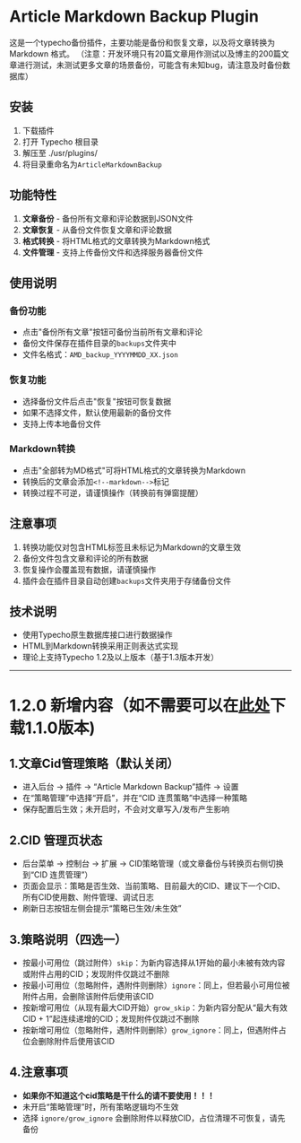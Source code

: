 # Article Markdown Backup Plugin

这是一个typecho备份插件，主要功能是备份和恢复文章，以及将文章转换为 Markdown 格式。
（注意：开发环境只有20篇文章用作测试以及博主的200篇文章进行测试，未测试更多文章的场景备份，可能含有未知bug，请注意及时备份数据库）

## 安装
1. 下载插件
2. 打开 Typecho 根目录
3. 解压至 ./usr/plugins/
4. 将目录重命名为`ArticleMarkdownBackup`

## 功能特性

1. **文章备份** - 备份所有文章和评论数据到JSON文件
2. **文章恢复** - 从备份文件恢复文章和评论数据
3. **格式转换** - 将HTML格式的文章转换为Markdown格式
4. **文件管理** - 支持上传备份文件和选择服务器备份文件

## 使用说明

### 备份功能
- 点击"备份所有文章"按钮可备份当前所有文章和评论
- 备份文件保存在插件目录的`backups`文件夹中
- 文件名格式：`AMD_backup_YYYYMMDD_XX.json`

### 恢复功能
- 选择备份文件后点击"恢复"按钮可恢复数据
- 如果不选择文件，默认使用最新的备份文件
- 支持上传本地备份文件

### Markdown转换
- 点击"全部转为MD格式"可将HTML格式的文章转换为Markdown
- 转换后的文章会添加`<!--markdown-->`标记
- 转换过程不可逆，请谨慎操作（转换前有弹窗提醒）

## 注意事项

1. 转换功能仅对包含HTML标签且未标记为Markdown的文章生效
2. 备份文件包含文章和评论的所有数据
3. 恢复操作会覆盖现有数据，请谨慎操作
4. 插件会在插件目录自动创建`backups`文件夹用于存储备份文件

## 技术说明

- 使用Typecho原生数据库接口进行数据操作
- HTML到Markdown转换采用正则表达式实现
- 理论上支持Typecho 1.2及以上版本（基于1.3版本开发）


-------------

# 1.2.0 新增内容（如不需要可以在[此处](https://github.com/SurGarfield/ArticleMarkdownBackup/releases)下载1.1.0版本)

## 1.文章Cid管理策略（默认关闭）
- 进入后台 → 插件 → “Article Markdown Backup”插件 → 设置
- 在“策略管理”中选择“开启”，并在“CID 连贯策略”中选择一种策略
- 保存配置后生效；未开启时，不会对文章写入/发布产生影响

## 2.CID 管理页状态
- 后台菜单 → 控制台 → 扩展 → CID策略管理（或文章备份与转换页右侧切换到“CID 连贯管理”）
- 页面会显示：策略是否生效、当前策略、目前最大的CID、建议下一个CID、所有CID使用数、附件管理、调试日志
- 刷新日志按钮左侧会提示“策略已生效/未生效”

## 3.策略说明（四选一）
- 按最小可用位（跳过附件）`skip`：为新内容选择从1开始的最小未被有效内容或附件占用的CID；发现附件仅跳过不删除
- 按最小可用位（忽略附件，遇附件则删除）`ignore`：同上，但若最小可用位被附件占用，会删除该附件后使用该CID
- 按新增可用位（从现有最大CID开始）`grow_skip`：为新内容分配从“最大有效CID + 1”起连续递增的CID；发现附件仅跳过不删除
- 按新增可用位（忽略附件，遇附件则删除）`grow_ignore`：同上，但遇附件占位会删除附件后使用该CID

## 4.注意事项
- **如果你不知道这个cid策略是干什么的请不要使用！！！**
- 未开启“策略管理”时，所有策略逻辑均不生效
- 选择 `ignore/grow_ignore` 会删除附件以释放CID，占位清理不可恢复，请先备份
